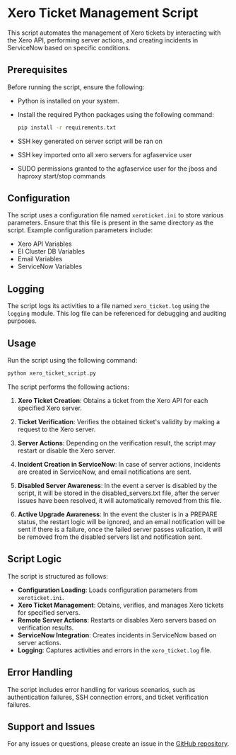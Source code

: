 
# Xero Ticket Management Script

This script automates the management of Xero tickets by interacting with the Xero API, performing server actions, and creating incidents in ServiceNow based on specific conditions.

## Prerequisites

Before running the script, ensure the following:

- Python is installed on your system.
- Install the required Python packages using the following command:

  ```bash
  pip install -r requirements.txt
  ```
- SSH key generated on server script will be ran on
- SSH key imported onto all xero servers for agfaservice user
- SUDO permissions granted to the agfaservice user for the jboss and haproxy start/stop commands

## Configuration

The script uses a configuration file named `xeroticket.ini` to store various parameters. Ensure that this file is present in the same directory as the script. Example configuration parameters include:

- Xero API Variables
- EI Cluster DB Variables
- Email Variables
- ServiceNow Variables

## Logging

The script logs its activities to a file named `xero_ticket.log` using the `logging` module. This log file can be referenced for debugging and auditing purposes.

## Usage

Run the script using the following command:

```bash
python xero_ticket_script.py
```

The script performs the following actions:

1. **Xero Ticket Creation**: Obtains a ticket from the Xero API for each specified Xero server.

2. **Ticket Verification**: Verifies the obtained ticket's validity by making a request to the Xero server.

3. **Server Actions**: Depending on the verification result, the script may restart or disable the Xero server.

4. **Incident Creation in ServiceNow**: In case of server actions, incidents are created in ServiceNow, and email notifications are sent.

5. **Disabled Server Awareness**: In the event a server is disabled by the script, it will be stored in the disabled_servers.txt file, after the server issues have been resolved, it will automatically removed from this file.

6. **Active Upgrade Awareness**: In the event the cluster is in a PREPARE status, the restart logic will be ignored, and an email notification will be sent if there is a failure, once the failed server passes valication, it will be removed from the disabled servers list and notification sent.

## Script Logic

The script is structured as follows:

- **Configuration Loading**: Loads configuration parameters from `xeroticket.ini`.
- **Xero Ticket Management**: Obtains, verifies, and manages Xero tickets for specified servers.
- **Remote Server Actions**: Restarts or disables Xero servers based on verification results.
- **ServiceNow Integration**: Creates incidents in ServiceNow based on server actions.
- **Logging**: Captures activities and errors in the `xero_ticket.log` file.

## Error Handling

The script includes error handling for various scenarios, such as authentication failures, SSH connection errors, and ticket verification failures.

## Support and Issues

For any issues or questions, please create an issue in the [GitHub repository](https://github.com/mrjmc99/agfa-ei-xero-monitoring).
